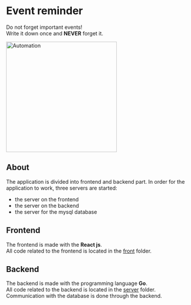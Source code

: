 # Event reminder

Do not forget important events!<br />
Write it down once and **NEVER** forget it.

<img align='center' alt = 'Automation' width = '300' src = 'https://assets.website-files.com/5daaade3e3e3f04da71daa8e/62905b592241713298ec0337_Event%20reminder%20Compress.gif'>

## About

The application is divided into frontend and backend part. In order for the application to work, three servers are started:

- the server on the frontend
- the server on the backend
- the server for the mysql database

## Frontend

The frontend is made with the **React js**. <br />
All code related to the frontend is located in the [front](/front/) folder.

## Backend

The backend is made with the programming language **Go**.<br />
All code related to the backend is located in the [server](/server/) folder. 
Communication with the database is done through the backend.
